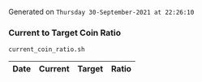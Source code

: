 Generated on `Thursday 30-September-2021 at 22:26:10`

### Current to Target Coin Ratio
`current_coin_ratio.sh`

Date|Current|Target|Ratio
---|---|---|---
